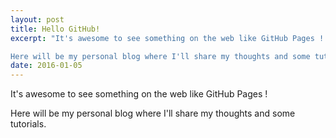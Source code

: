 ```yaml
---
layout: post
title: Hello GitHub!
excerpt: "It's awesome to see something on the web like GitHub Pages !

Here will be my personal blog where I'll share my thoughts and some tutorials."
date: 2016-01-05
---
```


It's awesome to see something on the web like GitHub Pages !

Here will be my personal blog where I'll share my thoughts and some tutorials.
